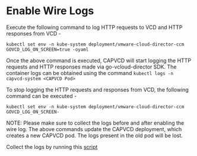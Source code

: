 # Enable Wire Logs

Execute the following command to log HTTP requests to VCD and HTTP responses from VCD -

`kubectl set env -n kube-system deployment/vmware-cloud-director-ccm GOVCD_LOG_ON_SCREEN=true -oyaml`

Once the above command is executed, CAPVCD will start logging the HTTP requests and HTTP responses made via 
go-vcloud-director SDK. The container logs can be obtained using the command `kubectl logs -n capvcd-system <CAPVCD Pod>`

To stop logging the HTTP requests and responses from VCD, the following command can be executed -

`kubectl set env -n kube-system deployment/vmware-cloud-director-ccm GOVCD_LOG_ON_SCREEN-`

NOTE: Please make sure to collect the logs before and after enabling the wire log. The above commands update the CAPVCD
deployment, which creates a new CAPVCD pod. The logs present in the old pod will be lost.

Collect the logs by running this [script](https://github.com/vmware/cloud-provider-for-cloud-director/blob/main/scripts/generate-k8s-log-bundle.sh)